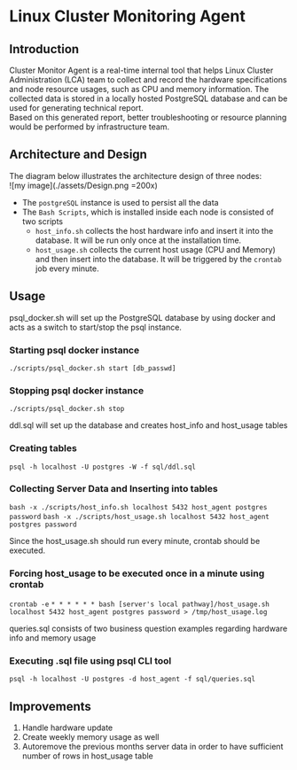 # Linux Cluster Monitoring Agent

## Introduction
Cluster Monitor Agent is a real-time internal tool that helps Linux Cluster Administration (LCA) team to collect and record the hardware specifications and node resource usages, such as CPU and memory information. The collected data is stored in a locally hosted PostgreSQL database and can be used for generating technical report. <br />
Based on this generated report, better troubleshooting or resource planning would be performed by infrastructure team.

## Architecture and Design
The diagram below illustrates the architecture design of three nodes: <br />
![my image](./assets/Design.png =200x)

- The `postgreSQL` instance is used to persist all the data <br />
- The `Bash Scripts`, which is installed inside each node is consisted of two scripts <br />
    - `host_info.sh` collects the host hardware info and insert it into the database. It will be run only once at the installation time. <br />
    - `host_usage.sh` collects the current host usage (CPU and Memory) and then insert into the database. It will be triggered by the `crontab` job every minute. <br />

## Usage

psql_docker.sh will set up the PostgreSQL database by using docker and acts as a switch to start/stop the psql instance.
### Starting psql docker instance
```./scripts/psql_docker.sh start [db_passwd]```
### Stopping psql docker instance
```./scripts/psql_docker.sh stop```

ddl.sql will set up the database and creates host_info and host_usage tables
### Creating tables
```psql -h localhost -U postgres -W -f sql/ddl.sql``` 

### Collecting Server Data and Inserting into tables
```bash -x ./scripts/host_info.sh localhost 5432 host_agent postgres password```
```bash -x ./scripts/host_usage.sh localhost 5432 host_agent postgres password```

Since the host_usage.sh should run every minute, crontab should be executed.
### Forcing host_usage to be executed once in a minute using crontab
```crontab -e```
```* * * * * * bash [server's local pathway]/host_usage.sh localhost 5432 host_agent postgres password > /tmp/host_usage.log```

queries.sql consists of two business question examples regarding hardware info and memory usage
### Executing .sql file using psql CLI tool
```psql -h localhost -U postgres -d host_agent -f sql/queries.sql```

## Improvements 
1) Handle hardware update 
2) Create weekly memory usage as well
3) Autoremove the previous months server data in order to have sufficient number of rows in host_usage table
